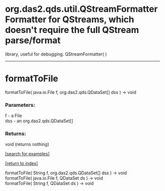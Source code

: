 # org.das2.qds.util.QStreamFormatterFormatter for QStreams, which doesn't require the full QStream parse/format 
 library, useful for debugging.
QStreamFormatter( )


***
<a name="formatToFile"></a>
# formatToFile
formatToFile( java.io.File f, org.das2.qds.QDataSet[] dss ) &rarr; void



### Parameters:
f - a File
<br>dss - an org.das2.qds.QDataSet[]

### Returns:
void (returns nothing)


<a href="https://github.com/autoplot/dev/search?q=formatToFile&unscoped_q=formatToFile">[search for examples]</a>

<a href="https://github.com/autoplot/documentation/blob/master/javadoc/index-all.md">[return to index]</a>

formatToFile( String f, org.das2.qds.QDataSet[] dss ) &rarr; void<br>
formatToFile( java.io.File f, QDataSet ds ) &rarr; void<br>
formatToFile( String f, QDataSet ds ) &rarr; void<br>
